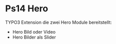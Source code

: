 # Ps14 Hero
TYPO3 Extension die zwei Hero Module bereitstellt:
- Hero Bild oder Video
- Hero Bilder als Slider